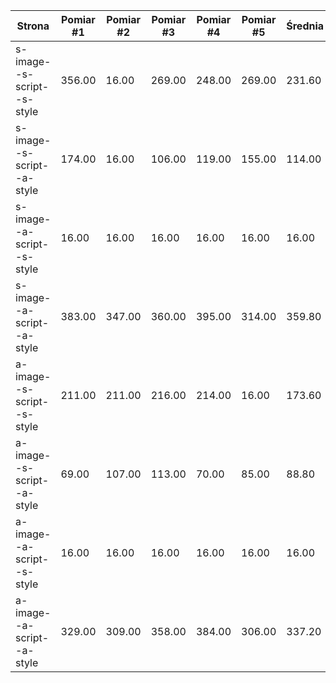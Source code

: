 |Strona|Pomiar #1|Pomiar #2|Pomiar #3|Pomiar #4|Pomiar #5|Średnia|Odch. Std.|
|-|-|-|-|-|-|-|-|
|s-image--s-script--s-style|356.00|16.00|269.00|248.00|269.00|231.60|114.04|
|s-image--s-script--a-style|174.00|16.00|106.00|119.00|155.00|114.00|54.72|
|s-image--a-script--s-style|16.00|16.00|16.00|16.00|16.00|16.00|0.00|
|s-image--a-script--a-style|383.00|347.00|360.00|395.00|314.00|359.80|28.42|
|a-image--s-script--s-style|211.00|211.00|216.00|214.00|16.00|173.60|78.82|
|a-image--s-script--a-style|69.00|107.00|113.00|70.00|85.00|88.80|18.31|
|a-image--a-script--s-style|16.00|16.00|16.00|16.00|16.00|16.00|0.00|
|a-image--a-script--a-style|329.00|309.00|358.00|384.00|306.00|337.20|29.86|
